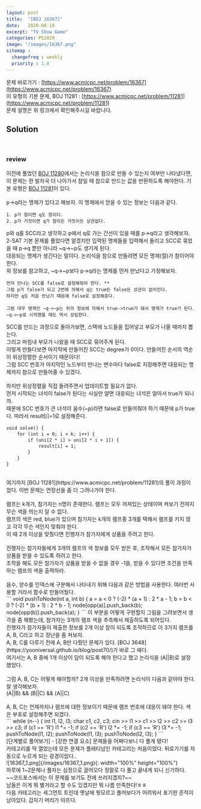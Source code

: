 ```yaml
---
layout: post
title:  "[BOJ 16367]"
date:   2020-08-10
excerpt: "TV Show Game"
categories: PS2020
image: "/images/16367.png"
sitemap :
  changefreq : weekly
  priority : 1.0
---
```

문제 바로가기 : [https://www.acmicpc.net/problem/16367](https://www.acmicpc.net/problem/16367)<br>
이 유형의 기본 문제, BOJ 11281 : [https://www.acmicpc.net/problem/11281](https://www.acmicpc.net/problem/11281)<br>
문제 설명은 위 링크에서 확인해주시길 바랍니다.
<br>
## Solution
<script src="https://gist.github.com/yooniversal/c57f7f1466bda2edbb2bd00c4a3d4a9f.js"></script><br>

### review
이전에 풀었던 [BOJ 11280](https://yooniversal.github.io/blog/post69/)에서는 논리식을 참으로 만들 수 있는지 여부만 나타냈다면,<br>
이 문제는 한 발자국 더 나아가서 참일 때 참으로 만드는 값을 반환하도록 해야한다. 기본 유형은 [BOJ 11281](https://www.acmicpc.net/problem/11281)이 있다.<br>
<br>
p->q라는 명제가 있다고 해보자. 이 명제에서 얻을 수 있는 정보는 다음과 같다.<br>
```
1. p가 참이면 q도 참이다.
2. p가 거짓이면 q가 참이든 거짓이든 상관없다.
```
p와 q를 SCC라고 생각하고 p에서 q로 가는 간선이 있을 때를 p->q라고 생각해보자.<br>
2-SAT 기본 문제를 풀었다면 알겠지만 입력된 명제들을 입력해서 돌리고 SCC로 묶었을 때 p->q 뿐만 아니라 ~q->~p도 생기게 된다.<br>
대응되는 명제가 생긴다는 말이다. 논리식을 참으로 만들려면 모든 명제(절)가 참이어야 한다.<br>
위 정보를 참고하고, ~q->~p보다 p->q라는 명제를 먼저 만났다고 가정해보자.<br>
```
먼저 만나는 SCC를 false로 설정해줘야 한다. **
그럼 p가 false가 되고 2번에 의해서 q는 true든 false든 상관이 없어진다.
하지만 q도 처음 만났기 때문에 false로 설정해준다.

그럼 대우 명제인 ~q->~p는 위의 정보에 의해서 true->true가 돼서 명제가 true가 된다.
~q->~p로 시작했을 때도 역시 성립한다.
```
SCC를 만드는 과정으로 돌아가보면, 스택에 노드들을 집어넣고 부모가 나올 때까지 뽑는다.<br>
그리고 마침내 부모가 나왔을 때 SCC로 묶어주게 된다.<br>
이렇게 만들다보면 마지막에 만들어진 SCC는 degree가 0이다. 만들어진 순서의 역순이 위상정렬한 순서이기 때문이다!<br>
그럼 SCC 번호가 마지막인 노드부터 만나는 변수마다 false로 지정해주면 대응되는 명제까지 참으로 만들어줄 수 있겠다.<br>
<br>
하지만 위상정렬을 직접 돌려주면서 업데이트할 필요가 없다.<br>
먼저 시작되는 녀석이 false가 된다는 사실만 알면 대응되는 녀석은 알아서 true가 되니까.<br>
때문에 SCC 번호가 큰 녀석이 음수(~p)라면 false로 만들어줘야 하기 때문에 p가 true다. 따라서 result[i]=1로 설정해준다.<br>
```
void solve() {
    for (int i = 0; i < k; i++) {
        if (uni[2 * i] > uni[2 * i + 1]) {
            result[i] = 1;
        }
    }
}
```
<br>
여기까지 [BOJ 11281](https://www.acmicpc.net/problem/11281)의 풀이 과정이었다. 이번 문제는 연장선을 좀 더 그려나가야 한다.<br>
<br>
램프는 k개가, 참가자는 n명이 존재한다. 램프는 모두 꺼져있는 상태이며 켜보기 전까지 무슨 색을 띄는지 알 수 없다.<br>
램프의 색은 red, blue가 있으며 참가자는 k개의 램프중 3개를 택해서 램프를 키지 않고 각각 무슨 색인지 맞춰야 한다.<br>
이 때 2개 이상을 맞췄다면 진행자가 참가자에게 상품을 주려고 한다.<br>
<br>
진행자는 참가자들에게 3개의 램프의 색 정보를 모두 받은 후, 조작해서 모든 참가자가 상품을 받을 수 있도록 하려고 한다.<br>
조작을 해도 모든 참가자가 상품을 받을 수 없을 경우 -1을, 받을 수 있다면 조건을 만족하는 램프의 색을 출력하라.<br>
<br>
음수, 양수를 인덱스에 구분해서 나타내기 위해 다음과 같은 방법을 사용한다. 여러번 사용할 거라서 함수로 만들어뒀다.<br>
```
void pushToNode(int a, int b) {
    a = a < 0 ? (-2) * (a + 1) : 2 * a - 1;
    b = b < 0 ? (-2) * (b + 1) : 2 * b - 1;
    node[opp(a)].push_back(b);
    node[opp(b)].push_back(a);
}
```
이 부분을 어떻게 구현할지 그림을 그려보면서 생각을 좀 해봤는데, 참가자는 3개의 램프 색을 추측해서 제출하도록 되어있다.<br>
진행자가 참가자들이 제출한 정보를 2개 이상 참이 되도록 조작하므로 이 3가지 램프를 A, B, C라고 하고 장난을 좀 쳐보자.<br>
A, B, C를 다루기 전에 A, B만 다뤘던 문제가 있다. [BOJ 3648](https://yooniversal.github.io/blog/post70/)가 바로 그 예다.<br>
여기서는 A, B 중에 1개 이상이 답이 되도록 해야 한다고 했고 논리식을 (A||B)로 설정했었다.<br>
<br>
그럼 A, B, C는 어떻게 해야할까? 2개 이상을 만족하려면 논리식이 다음과 같아야 한다. 잘 생각해보자.<br>
(A||B) && (B||C) && (A||C)<br>
<br>
A, B, C는 언제까지나 램프에 대한 정보이기 때문에 램프 번호에 대응이 돼야 한다. 색은 부호로 설정해주면 되겠다.<br>
```
while (n--) {
  int l1, l2, l3; char c1, c2, c3;
  cin >> l1 >> c1 >> l2 >> c2 >> l3 >> c3;
  if (c1 == 'R') l1 *= -1;
  if (c2 == 'R') l2 *= -1;
  if (c3 == 'R') l3 *= -1;
  pushToNode(l1, l2);
  pushToNode(l1, l3);
  pushToNode(l2, l3);
}
```
<br>
[단계별로 풀어보기] - [강한 연결 요소] 문제들을 어쩌다보니 다 풀게 됐다!<br>
카테고리를 딱 열었는데 모든 문제가 플레티넘인 카테고리는 처음이었다. 뒤로가기를 자동으로 누르게 되는 광경이었다..<br>
![16367_1.png](/images/16367_1.png){: width="100%" height="100%"}<br>
하루에 1~2문제나 풀자는 심정으로 끌어오다 정말로 다 풀고 끝내게 되니 신기하다.<br>
~~코드포스에서는 이 문제를 보기도 전에 쓰러지겠지?~~<br>
남들은 이게 뭐 별거라고 할 수도 있겠지만 뭐 나름 만족한다!ㅎㅎ<br>
다음 카테고리는 세그먼트 트린데 옛날에 뭣모르고 풀어보다가 어려워서 포기한 흔적이 남아있다. 갑자기 머리가 아프다.


<script src="https://utteranc.es/client.js"
        repo="yooniversal/blog-comments"
        issue-term="pathname"
        theme="github-light"
        crossorigin="anonymous"
        async>
</script>

